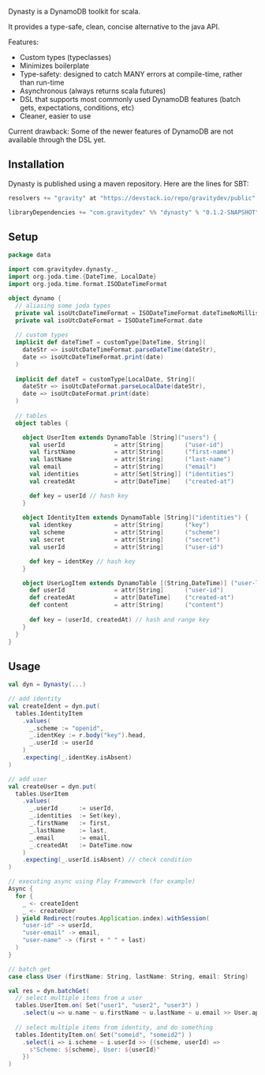Dynasty is a DynamoDB toolkit for scala.

It provides a type-safe, clean, concise alternative to the java API.

Features:
- Custom types (typeclasses)
- Minimizes boilerplate
- Type-safety: designed to catch MANY errors at compile-time, rather than run-time
- Asynchronous (always returns scala futures)
- DSL that supports most commonly used DynamoDB features (batch gets, expectations, conditions, etc)
- Cleaner, easier to use

Current drawback: Some of the newer features of DynamoDB are not available through the DSL yet.

Installation
------------
Dynasty is published using a maven repository. Here are the lines for SBT:

```sbt
resolvers += "gravity" at "https://devstack.io/repo/gravitydev/public"

libraryDependencies += "com.gravitydev" %% "dynasty" % "0.1.2-SNAPSHOT"
```

Setup
-----
```scala
package data

import com.gravitydev.dynasty._
import org.joda.time.{DateTime, LocalDate}
import org.joda.time.format.ISODateTimeFormat

object dynamo {
  // aliasing some joda types
  private val isoUtcDateTimeFormat = ISODateTimeFormat.dateTimeNoMillis.withZoneUTC
  private val isoUtcDateFormat = ISODateTimeFormat.date
  
  // custom types
  implicit def dateTimeT = customType[DateTime, String](
    dateStr => isoUtcDateTimeFormat.parseDateTime(dateStr),
    date => isoUtcDateTimeFormat.print(date)
  )
  
  implicit def dateT = customType[LocalDate, String](
    dateStr => isoUtcDateFormat.parseLocalDate(dateStr),
    date => isoUtcDateFormat.print(date)
  )
 
  // tables 
  object tables {

    object UserItem extends DynamoTable [String]("users") {
      val userId              = attr[String]      ("user-id")
      val firstName           = attr[String]      ("first-name")
      val lastName            = attr[String]      ("last-name")
      val email               = attr[String]      ("email")
      val identities          = attr[Set[String]] ("identities")
      val createdAt           = attr[DateTime]    ("created-at")

      def key = userId // hash key
    }
    
    object IdentityItem extends DynamoTable [String]("identities") {
      val identkey            = attr[String]      ("key")
      val scheme              = attr[String]      ("scheme")
      val secret              = attr[String]      ("secret")
      val userId              = attr[String]      ("user-id")

      def key = identKey // hash key
    }

    object UserLogItem extends DynamoTable [(String,DateTime)] ("user-logs") {
      def userId              = attr[String]      ("user-id")
      def createdAt           = attr[DateTime]    ("created-at")
      def content             = attr[String]      ("content")
  
      def key = (userId, createdAt) // hash and range key 
    }
  }
}
```

Usage
-----
```scala
val dyn = Dynasty(...)

// add identity
val createIdent = dyn.put(
  tables.IdentityItem
    .values(
      _.scheme := "openid",
      _.identKey := r.body("key").head,
      _.userId := userId
    )
    .expecting(_.identKey.isAbsent)
)

// add user
val createUser = dyn.put(
  tables.UserItem
    .values(
      _.userId      := userId,
      _.identities  := Set(key),
      _.firstName   := first,
      _.lastName    := last,
      _.email       := email,
      _.createdAt   := DateTime.now
    )
    .expecting(_.userId.isAbsent) // check condition
)

// executing async using Play Framework (for example)
Async {
  for {
    _ <- createIdent
    _ <- createUser
  } yield Redirect(routes.Application.index).withSession(
    "user-id" -> userId,
    "user-email" -> email,
    "user-name" -> (first + " " + last)
  )
}

// batch get
case class User (firstName: String, lastName: String, email: String)

val res = dyn.batchGet(
  // select multiple items from a user
  tables.UserItem.on( Set("user1", "user2", "user3") )
    .select(u => u.name ~ u.firstName ~ u.lastName ~ u.email >> User.apply), // parse a user
 
  // select multiple items from identity, and do something
  tables.IdentityItem.on( Set("someid", "someid2") )
    .select(i => i.scheme ~ i.userId >> {(scheme, userId) => 
      s"Scheme: ${scheme}, User: ${userId}"
    })
)

```
